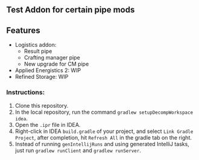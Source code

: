 ## Test Addon for certain pipe mods  
## Features
- Logistics addon:
  + Result pipe
  + Crafting manager pipe
  + New upgrade for CM pipe  
- Applied Energistics 2:  WIP  
- Refined Storage:  WIP  
### Instructions:  
1. Clone this repository.
2. In the local repository, run the command `gradlew setupDecompWorkspace idea`.
3. Open the `.ipr` file in IDEA.
4. Right-click in IDEA `build.gradle` of your project, and select `Link Gradle Project`, after completion, hit `Refresh All` in the gradle tab on the right.
5. Instead of running `genIntellijRuns` and using generated IntelliJ tasks, just run `gradlew runClient` and `gradlew runServer`.
